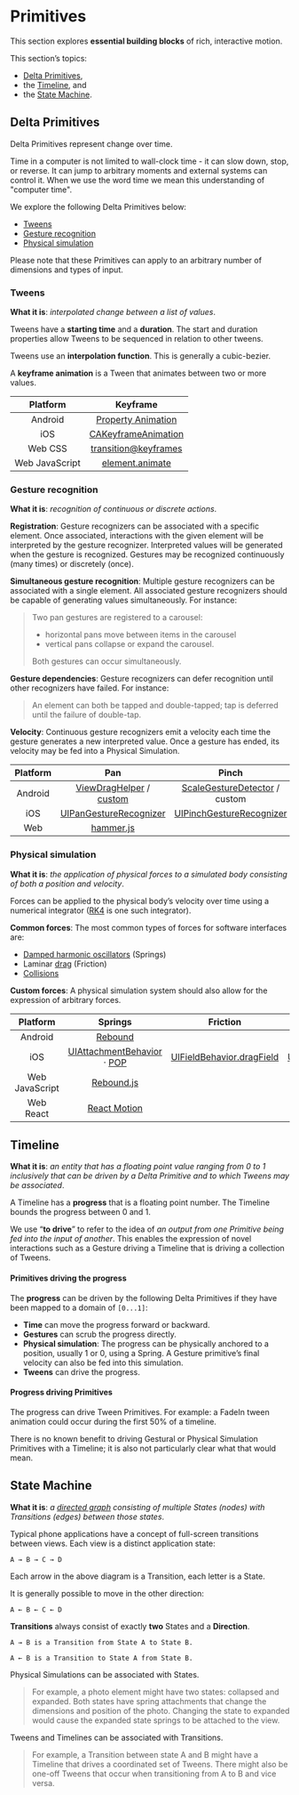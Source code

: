 # Primitives

This section explores **essential building blocks** of rich, interactive motion.

This section’s topics:
  
- [Delta Primitives](#delta-primitives),
- the [Timeline](#timeline), and
- the [State Machine](#state-machine).

## Delta Primitives

Delta Primitives represent change over time.

Time in a computer is not limited to wall-clock time - it can slow down, stop, or reverse. It can jump to arbitrary moments and external systems can control it. When we use the word time we mean this understanding of "computer time".

We explore the following Delta Primitives below:

- [Tweens](#tweens)
- [Gesture recognition](#gesture-recognition)
- [Physical simulation](#physical-simulation)

Please note that these Primitives can apply to an arbitrary number of dimensions and types of input.

### Tweens

**What it is**: *interpolated change between a list of values*.

Tweens have a **starting time** and a **duration**. The start and duration properties allow Tweens to be sequenced in relation to other tweens.

Tweens use an **interpolation function**. This is generally a cubic-bezier.

A **keyframe animation** is a Tween that animates between two or more values.

| Platform | Keyframe |
|:--------:|:--------:|
| Android | [Property Animation](http://developer.android.com/guide/topics/graphics/prop-animation.html) |
| iOS | [CAKeyframeAnimation](https://developer.apple.com/library/mac/documentation/GraphicsImaging/Reference/CAKeyframeAnimation_class/) |
| Web CSS | [transition](https://developer.mozilla.org/en-US/docs/Web/CSS/transition)[@keyframes](https://developer.mozilla.org/en-US/docs/Web/CSS/@keyframes) |
| Web JavaScript | [element.animate](https://github.com/web-animations/web-animations-js/) |

### Gesture recognition

**What it is**: *recognition of continuous or discrete actions*.

**Registration**: Gesture recognizers can be associated with a specific element. Once associated, interactions with the given element will be interpreted by the gesture recognizer. Interpreted values will be generated when the gesture is recognized. Gestures may be recognized continuously (many times) or discretely (once).

**Simultaneous gesture recognition**: Multiple gesture recognizers can be associated with a single element. All associated gesture recognizers should be capable of generating values simultaneously. For instance:

> Two pan gestures are registered to a carousel:
> 
> - horizontal pans move between items in the carousel
> - vertical pans collapse or expand the carousel.
> 
> Both gestures can occur simultaneously.

**Gesture dependencies**: Gesture recognizers can defer recognition until other
recognizers have failed. For instance:

> An element can both be tapped and double-tapped; tap is deferred until the failure of double-tap.

**Velocity**: Continuous gesture recognizers emit a velocity each time the gesture generates a new interpreted value. Once a gesture has ended, its velocity may be fed into a Physical Simulation.

| Platform | Pan | Pinch | Rotate | Tap |
|:--------:|:---:|:-----:|:------:|:---:|
| Android | [ViewDragHelper](https://developer.android.com/reference/android/support/v4/widget/ViewDragHelper.html) / [custom](http://developer.android.com/training/gestures/scale.html#drag) | [ScaleGestureDetector](http://developer.android.com/training/gestures/scale.html#scale) / custom | custom | [OnClickListener](http://developer.android.com/reference/android/view/View.OnClickListener.html) / [GestureDetector](http://developer.android.com/training/gestures/detector.html#detect) |
| iOS | [UIPanGestureRecognizer](https://developer.apple.com/library/ios/documentation/UIKit/Reference/UIPanGestureRecognizer_Class/) | [UIPinchGestureRecognizer](https://developer.apple.com/library/ios/documentation/UIKit/Reference/UIPinchGestureRecognizer_Class/) | [UIRotateGestureRecognizer](https://developer.apple.com/library/ios/documentation/UIKit/Reference/UIRotateGestureRecognizer_Class/) | [UITapGestureRecognizer](https://developer.apple.com/library/ios/documentation/UIKit/Reference/UITapGestureRecognizer_Class/) |
| Web | [hammer.js](http://hammerjs.github.io/) | | | |

### Physical simulation

**What it is**: *the application of physical forces to a simulated body consisting of both a position and velocity*.

Forces can be applied to the physical body’s velocity over time using a numerical integrator ([RK4](https://en.wikipedia.org/wiki/Runge%E2%80%93Kutta_methods) is one such integrator).

**Common forces**: The most common types of forces for software interfaces are:

- [Damped harmonic oscillators](https://en.wikipedia.org/wiki/Harmonic_oscillator#Damped_harmonic_oscillator) (Springs)
- Laminar [drag](https://en.wikipedia.org/wiki/Drag_(physics)) (Friction)
- [Collisions](https://en.wikipedia.org/wiki/Collision_detection)

**Custom forces**: A physical simulation system should also allow for the expression of arbitrary forces.

| Platform | Springs | Friction | Collisions | Custom |
|:--------:|:-------:|:--------:|:----------:|:------:|
| Android | [Rebound](https://github.com/facebook/rebound) | | | |
| iOS | [UIAttachmentBehavior](https://developer.apple.com/library/ios/documentation/UIKit/Reference/UIAttachmentBehavior_Class/) · [POP](https://github.com/facebook/pop) | [UIFieldBehavior.dragField](https://developer.apple.com/library/ios/documentation/UIKit/Reference/UIFieldBehavior_class/) | [UICollisionBehavior](https://developer.apple.com/library/ios/documentation/UIKit/Reference/UICollisionBehavior_Class/) | [UIAttachmentBehavior](https://developer.apple.com/library/ios/documentation/UIKit/Reference/UIDynamicBehavior_Class/) · [POP](https://github.com/facebook/pop) |
| Web JavaScript | [Rebound.js](https://github.com/facebook/rebound-js/) | | | |
| Web React | [React Motion](https://github.com/chenglou/react-motion/) | | | |

## Timeline

**What it is**: *an entity that has a floating point value ranging from 0 to 1 inclusively that can be driven by a Delta Primitive and to which Tweens may be associated*.

A Timeline has a **progress** that is a floating point number. The Timeline bounds the progress between 0 and 1.

We use “**to drive**” to refer to the idea of *an output from one Primitive being fed into the input of another*. This enables the expression of novel interactions such as a Gesture driving a Timeline that is driving a collection of Tweens.

#### Primitives driving the progress

The **progress** can be driven by the following Delta Primitives if they have been mapped to a domain of `[0...1]`:

- **Time** can move the progress forward or backward.
- **Gestures** can scrub the progress directly.
- **Physical simulation**: The progress can be physically anchored to a position, usually 1 or 0,
  using a Spring. A Gesture primitive’s final velocity can also be fed into this simulation.
- **Tweens** can drive the progress.

#### Progress driving Primitives

The progress can drive Tween Primitives. For example: a FadeIn tween animation could occur during the first 50% of a timeline.

There is no known benefit to driving Gestural or Physical Simulation Primitives with a Timeline; it is also not particularly clear what that would mean.

## State Machine

**What it is**: *a [directed graph](https://en.wikipedia.org/wiki/Directed_graph) consisting of multiple States (nodes) with Transitions (edges) between those states*.

Typical phone applications have a concept of full-screen transitions between views. Each view is a distinct application state:

```A → B → C → D```

Each arrow in the above diagram is a Transition, each letter is a State.

It is generally possible to move in the other direction:

```A ← B ← C ← D```

**Transitions** always consist of exactly **two** States and a **Direction**.

```
A → B is a Transition from State A to State B.

A ← B is a Transition to State A from State B.
```
Physical Simulations can be associated with States.

> For example, a photo element might have two states: collapsed and expanded. Both states have spring attachments that change the dimensions and position of the photo. Changing the state to expanded would cause the expanded state springs to be attached to the view.

Tweens and Timelines can be associated with Transitions.

> For example, a Transition between state A and B might have a Timeline that drives a coordinated set of Tweens. There might also be one-off Tweens that occur when transitioning from A to B and vice versa.